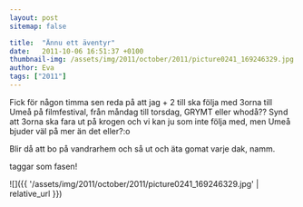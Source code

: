 ```yaml
---
layout: post
sitemap: false

title:  "Ännu ett äventyr"
date:   2011-10-06 16:51:37 +0100
thumbnail-img: /assets/img/2011/october/2011/picture0241_169246329.jpg
author: Eva
tags: ["2011"]
---
```


Fick för någon timma sen reda på att jag + 2 till ska följa med 3orna till Umeå på filmfestival, från måndag till torsdag, GRYMT eller whodå?? Synd att 3orna ska fara ut på krogen och vi kan ju som inte följa med, men Umeå bjuder väl på mer än det eller?:o

Blir då att bo på vandrarhem och så ut och äta gomat varje dak, namm.

taggar som fasen!

![]({{ '/assets/img/2011/october/2011/picture0241_169246329.jpg'  | relative_url }})

